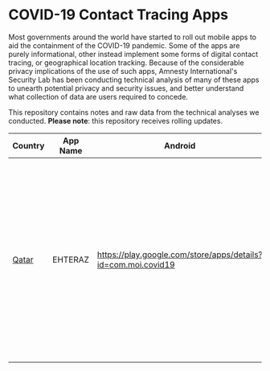 # COVID-19 Contact Tracing Apps

Most governments around the world have started to roll out mobile apps to aid the containment of the COVID-19 pandemic. Some of the apps are purely informational, other instead implement some forms of digital contact tracing, or geographical location tracking. Because of the considerable privacy implications of the use of such apps, Amnesty International's Security Lab has been conducting technical analysis of many of these apps to unearth potential privacy and security issues, and better understand what collection of data are users required to concede.

This repository contains notes and raw data from the technical analyses we conducted. **Please note**: this repository receives rolling updates.

| Country | App Name | Android | iOS | Notes |
|----------|------------|----------|-----|---|
| [Qatar](qatar/) | EHTERAZ | https://play.google.com/store/apps/details?id=com.moi.covid19 | https://apps.apple.com/us/app/ehteraz/id1507150431 | Egregious privacy issues with QR codes and other APIs. Does Bluetooth contact tracing. Capable of enabling GPS location tracking for all or selected users.
